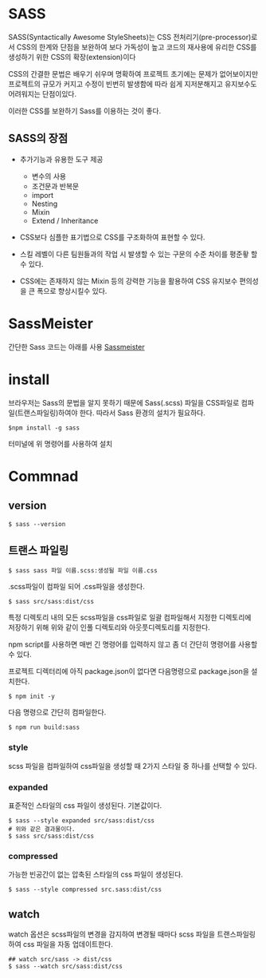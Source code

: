 # SASS
SASS(Syntactically Awesome StyleSheets)는 CSS 전처리기(pre-processor)로서 CSS의 한계와 단점을 보완하여 보다 가독성이 높고 코드의 재사용에 유리한 CSS를 생성하기 위한 CSS의 확장(extension)이다

CSS의 간결한 문법은 배우기 쉬우며 명확하여 프로젝트 초기에는 문제가 없어보이지만 프로젝트의 규모가 커지고 수정이 빈번히 발생함에 따라 쉽게 지저분해지고 유지보수도 어려워지는 단점이있다.

이러한 CSS를 보완하기 Sass를 이용하는 것이 좋다.

## SASS의 장점
- 추가기능과 유용한 도구 제공
    - 변수의 사용
    - 조건문과 반복문
    - import
    - Nesting
    - Mixin
    - Extend / Inheritance

- CSS보다 심플한 표기법으로 CSS를 구조화하여 표현할 수 있다.
- 스킬 레벨이 다른 팀원들과의 작업 시 발생할 수 있는 구문의 수준 차이를 평준홯 할 수 있다.
- CSS에는 존재하지 않는 Mixin 등의 강력한 기능을 활용하여 CSS 유지보수 편의성을 큰 폭으로 향상시킬수 있다.

# SassMeister
간단한 Sass 코드는 아래를 사용
[Sassmeister](https://www.sassmeister.com/)

# install
브라우저는 Sass의 문법을 알지 못하기 때문에 Sass(.scss) 파일을 CSS파일로 컴파일(트랜스파일링)하여야 한다. 따라서 Sass 환경의 설치가 필요하다.
```
$npm install -g sass 
```
터미널에 위 명령어를 사용하여 설치

#  Commnad
## version
```
$ sass --version
```
## 트랜스 파일링

```
$ sass sass 파일 이름.scss:생성될 파일 이름.css
```

.scss파일이 컴파일 되어 .css파일을 생성한다.

```
$ sass src/sass:dist/css
```

특정 디렉토리 내의 모든 scss파일을 css파일로 일괄 컴파일해서 지정한 디렉토리에 저장하기 위해 위와 같이 인풀 디렉토리와 아웃풋디렉토리를 지정한다.

npm script를 사용하면 매번 긴 명령어를 입력하지 않고 좀 더 간단히 명령어를 사용할 수 있다.

프로젝트 디렉터리에 아직 package.json이 없다면 다음명령으로 package.json을 설치한다.
```
$ npm init -y
```

다음 명령으로 간단히 컴파일한다.
```
$ npm run build:sass
```
### style
scss 파일을 컴파일하여 css파일을 생성할 때 2가지 스타일 중 하나를 선택할 수 있다.

### expanded
표준적인 스타일의 css 파일이 생성된다. 기본값이다.
```
$ sass --style expanded src/sass:dist/css
# 위와 같은 결과물이다.
$ sass src/sass:dist/css
```

### compressed
가능한 빈공간이 없는 압축된 스타일의 css 파일이 생성된다.
```
$ sass --style compressed src.sass:dist/css
```

## watch
watch 옵션은 scss파일의 변경을 감지하여 변경될 때마다 scss 파일을 트랜스파일링하여 css 파일을 자동 업데이트한다.
```
## watch src/sass -> dist/css
$ sass --watch src/sass:dist/css
```